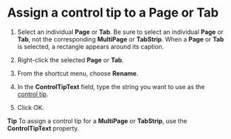 
# Assign a control tip to a Page or Tab




1. Select an individual  **Page** or **Tab**. Be sure to select an individual  **Page** or **Tab**, not the corresponding  **MultiPage** or **TabStrip**. When a  **Page** or **Tab** is selected, a rectangle appears around its caption.
    
2. Right-click the selected  **Page** or **Tab**.
    
3. From the shortcut menu, choose  **Rename**.
    
4. In the  **ControlTipText** field, type the string you want to use as the [control tip](7ce2c60f-29fb-96e2-2516-73c99a6e7cff.md).
    
5. Click OK.
    




 **Tip**  To assign a control tip for a  **MultiPage** or **TabStrip**, use the  **ControlTipText** property.

